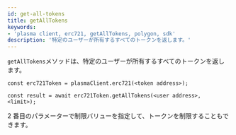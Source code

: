```yaml
---
id: get-all-tokens
title: getAllTokens
keywords:
- 'plasma client, erc721, getAllTokens, polygon, sdk'
description: '特定のユーザーが所有するすべてのトークンを返します。'
---
```


`getAllTokens`メソッドは、特定のユーザーが所有するすべてのトークンを返します。

```
const erc721Token = plasmaClient.erc721(<token address>);

const result = await erc721Token.getAllTokens(<user address>, <limit>);

```

2 番目のパラメーターで制限バリューを指定して、トークンを制限することもできます。
